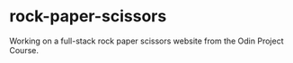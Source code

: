 # rock-paper-scissors

Working on a full-stack rock paper scissors website from the Odin Project Course.
